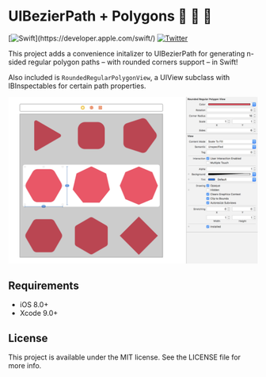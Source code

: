 # UIBezierPath + Polygons 🔸 🔺 🔷

[![Swift](https://img.shields.io/badge/Swift-4.0-orange.svg?style=flat")](https://developer.apple.com/swift/)
[![Twitter](https://img.shields.io/badge/Twitter-@LouisDhauwe-blue.svg?style=flat)](http://twitter.com/LouisDhauwe)

This project adds a convenience initalizer to UIBezierPath for generating n-sided regular polygon paths – with rounded corners support – in Swift! 

Also included is `RoundedRegularPolygonView`, a UIView subclass with IBInspectables for certain path properties.

![Polygon views in a UIStoryboard](readme-resources/example.png)

## Requirements

* iOS 8.0+
* Xcode 9.0+

## License

This project is available under the MIT license. See the LICENSE file for more info.